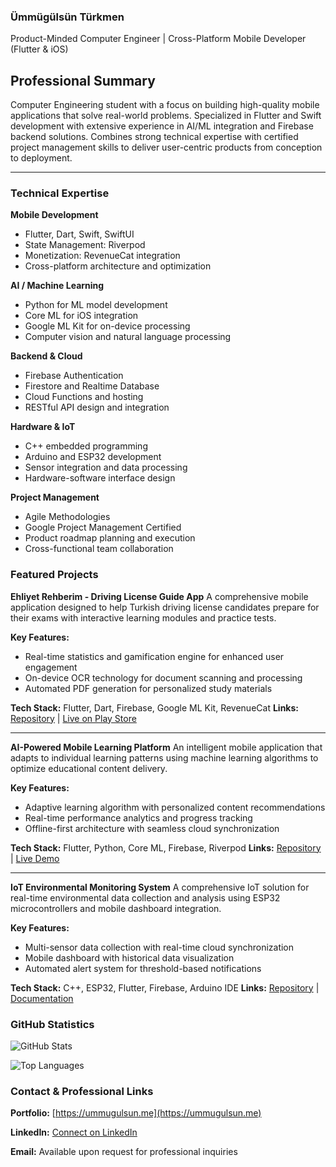 ### Ümmügülsün Türkmen
Product-Minded Computer Engineer | Cross-Platform Mobile Developer (Flutter & iOS)

## Professional Summary

Computer Engineering student with a focus on building high-quality mobile applications that solve real-world problems. Specialized in Flutter and Swift development with extensive experience in AI/ML integration and Firebase backend solutions. Combines strong technical expertise with certified project management skills to deliver user-centric products from conception to deployment.

---
### Technical Expertise

**Mobile Development**
- Flutter, Dart, Swift, SwiftUI
- State Management: Riverpod
- Monetization: RevenueCat integration
- Cross-platform architecture and optimization

**AI / Machine Learning**
- Python for ML model development
- Core ML for iOS integration
- Google ML Kit for on-device processing
- Computer vision and natural language processing

**Backend & Cloud**
- Firebase Authentication
- Firestore and Realtime Database
- Cloud Functions and hosting
- RESTful API design and integration

**Hardware & IoT**
- C++ embedded programming
- Arduino and ESP32 development
- Sensor integration and data processing
- Hardware-software interface design

**Project Management**
- Agile Methodologies
- Google Project Management Certified
- Product roadmap planning and execution
- Cross-functional team collaboration

### Featured Projects

**Ehliyet Rehberim - Driving License Guide App**
A comprehensive mobile application designed to help Turkish driving license candidates prepare for their exams with interactive learning modules and practice tests.

**Key Features:**
- Real-time statistics and gamification engine for enhanced user engagement
- On-device OCR technology for document scanning and processing
- Automated PDF generation for personalized study materials

**Tech Stack:** Flutter, Dart, Firebase, Google ML Kit, RevenueCat
**Links:** [Repository](#) | [Live on Play Store](#)

---

**AI-Powered Mobile Learning Platform**
An intelligent mobile application that adapts to individual learning patterns using machine learning algorithms to optimize educational content delivery.

**Key Features:**
- Adaptive learning algorithm with personalized content recommendations
- Real-time performance analytics and progress tracking
- Offline-first architecture with seamless cloud synchronization

**Tech Stack:** Flutter, Python, Core ML, Firebase, Riverpod
**Links:** [Repository](#) | [Live Demo](#)

---

**IoT Environmental Monitoring System**
A comprehensive IoT solution for real-time environmental data collection and analysis using ESP32 microcontrollers and mobile dashboard integration.

**Key Features:**
- Multi-sensor data collection with real-time cloud synchronization
- Mobile dashboard with historical data visualization
- Automated alert system for threshold-based notifications

**Tech Stack:** C++, ESP32, Flutter, Firebase, Arduino IDE
**Links:** [Repository](#) | [Documentation](#)

### GitHub Statistics

![GitHub Stats](https://github-readme-stats.vercel.app/api?username=ummugulsunn&show_icons=true&theme=transparent&hide_border=true&count_private=true)

![Top Languages](https://github-readme-stats.vercel.app/api/top-langs/?username=ummugulsunn&layout=compact&theme=transparent&hide_border=true)

### Contact & Professional Links

**Portfolio:** [https://ummugulsun.me](https://ummugulsun.me)

**LinkedIn:** [Connect on LinkedIn](https://linkedin.com/in/ummugulsun-turkmen)

**Email:** Available upon request for professional inquiries